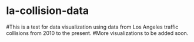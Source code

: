 # la-collision-data

#This is a test for data visualization using data from Los Angeles traffic collisions from 2010 to the present.
#More visualizations to be added soon.
